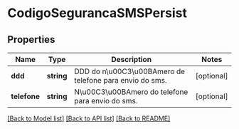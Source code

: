 # CodigoSegurancaSMSPersist

## Properties
Name | Type | Description | Notes
------------ | ------------- | ------------- | -------------
**ddd** | **string** | DDD do n\u00C3\u00BAmero de telefone para envio do sms. | [optional] 
**telefone** | **string** | N\u00C3\u00BAmero do telefone para envio do sms. | [optional] 

[[Back to Model list]](../README.md#documentation-for-models) [[Back to API list]](../README.md#documentation-for-api-endpoints) [[Back to README]](../README.md)


